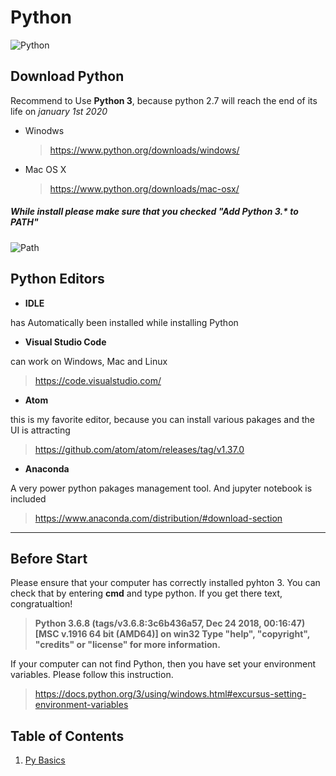 # **Python** 
![Python](https://www.python.org/static/img/python-logo@2x.png)

## Download Python

Recommend to Use **Python 3**, because python 2.7 will reach the end of its life on *january 1st 2020*

  - Winodws
    > https://www.python.org/downloads/windows/
  - Mac OS X
    > https://www.python.org/downloads/mac-osx/
    
    
##### While install please make sure that you checked "Add Python 3.* to PATH"

![Path](https://github.com/EequalsMCsquare/Python/blob/master/images/PATH.PNG 'Installation')



## **Python Editors**

- **IDLE**

has Automatically been installed while installing Python

- **Visual Studio Code**

can work on Windows, Mac and Linux
> https://code.visualstudio.com/

- **Atom**

 this is my favorite editor, because you can install various pakages and the UI is attracting
 
 > https://github.com/atom/atom/releases/tag/v1.37.0  


- **Anaconda**

 A very power python pakages management tool. And jupyter notebook is included

> https://www.anaconda.com/distribution/#download-section

----

## Before Start  
Please ensure that your computer has correctly installed pyhton 3. You can 
check that by entering **cmd** and type python.  If you get there text, congratualtion! 

>**Python 3.6.8 (tags/v3.6.8:3c6b436a57, Dec 24 2018, 00:16:47) [MSC v.1916 64 bit (AMD64)] on win32
Type "help", "copyright", "credits" or "license" for more information.**
>>>

If your computer can not find Python, then you have set your environment variables. Please follow this instruction.
> https://docs.python.org/3/using/windows.html#excursus-setting-environment-variables

## Table of Contents
1. [Py Basics](https://github.com/EequalsMCsquare/Python/tree/master/Python%20Basics#python-basics "Python Basics")


